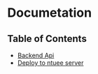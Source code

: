 # Documetation

## Table of Contents

- [Backend Api](/doc/api.md)
- [Deploy to ntuee server](/doc/deploy.md)
